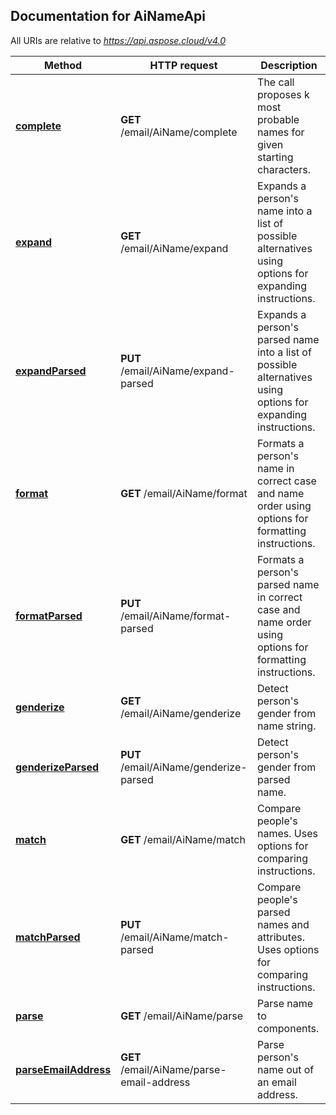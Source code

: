 ## Documentation for AiNameApi

All URIs are relative to *https://api.aspose.cloud/v4.0*

Method | HTTP request | Description
------ | ------------ | -----------
[**complete**](AiNameApi.md#complete) | **GET** /email/AiName/complete | The call proposes k most probable names for given starting characters.
[**expand**](AiNameApi.md#expand) | **GET** /email/AiName/expand | Expands a person&#39;s name into a list of possible alternatives using options for expanding instructions.
[**expandParsed**](AiNameApi.md#expandParsed) | **PUT** /email/AiName/expand-parsed | Expands a person&#39;s parsed name into a list of possible alternatives using options for expanding instructions.
[**format**](AiNameApi.md#format) | **GET** /email/AiName/format | Formats a person&#39;s name in correct case and name order using options for formatting instructions.
[**formatParsed**](AiNameApi.md#formatParsed) | **PUT** /email/AiName/format-parsed | Formats a person&#39;s parsed name in correct case and name order using options for formatting instructions.
[**genderize**](AiNameApi.md#genderize) | **GET** /email/AiName/genderize | Detect person&#39;s gender from name string.
[**genderizeParsed**](AiNameApi.md#genderizeParsed) | **PUT** /email/AiName/genderize-parsed | Detect person&#39;s gender from parsed name.
[**match**](AiNameApi.md#match) | **GET** /email/AiName/match | Compare people&#39;s names. Uses options for comparing instructions.
[**matchParsed**](AiNameApi.md#matchParsed) | **PUT** /email/AiName/match-parsed | Compare people&#39;s parsed names and attributes. Uses options for comparing instructions.
[**parse**](AiNameApi.md#parse) | **GET** /email/AiName/parse | Parse name to components.
[**parseEmailAddress**](AiNameApi.md#parseEmailAddress) | **GET** /email/AiName/parse-email-address | Parse person&#39;s name out of an email address.
